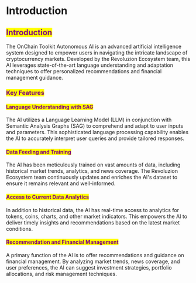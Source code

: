 # Introduction

## <mark style="color:purple;">Introduction</mark>

The OnChain Toolkit Autonomous AI is an advanced artificial intelligence system designed to empower users in navigating the intricate landscape of cryptocurrency markets. Developed by the Revoluzion Ecosystem team, this AI leverages state-of-the-art language understanding and adaptation techniques to offer personalized recommendations and financial management guidance.

### <mark style="color:purple;">Key Features</mark>

#### <mark style="color:purple;">Language Understanding with SAG</mark>

The AI utilizes a Language Learning Model (LLM) in conjunction with Semantic Analysis Graphs (SAG) to comprehend and adapt to user inputs and parameters. This sophisticated language processing capability enables the AI to accurately interpret user queries and provide tailored responses.

#### <mark style="color:purple;">Data Feeding and Training</mark>

The AI has been meticulously trained on vast amounts of data, including historical market trends, analytics, and news coverage. The Revoluzion Ecosystem team continuously updates and enriches the AI's dataset to ensure it remains relevant and well-informed.

#### <mark style="color:purple;">Access to Current Data Analytics</mark>

In addition to historical data, the AI has real-time access to analytics for tokens, coins, charts, and other market indicators. This empowers the AI to deliver timely insights and recommendations based on the latest market conditions.

#### <mark style="color:purple;">Recommendation and Financial Management</mark>

A primary function of the AI is to offer recommendations and guidance on financial management. By analyzing market trends, news coverage, and user preferences, the AI can suggest investment strategies, portfolio allocations, and risk management techniques.
